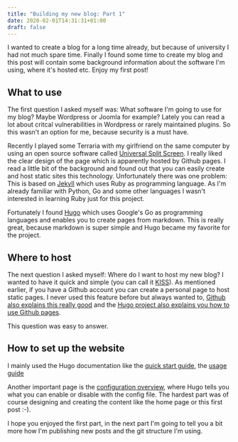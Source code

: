 ```yaml
---
title: "Building my new blog: Part 1"
date: 2020-02-01T14:31:31+01:00
draft: false
---
```


I wanted to create a blog for a long time already, but because of university I had not much spare time. Finally I found some time to create my blog and this post will contain some background information about the software I'm using, where it's hosted etc. Enjoy my first post!

## What to use

The first question I asked myself was: What software I'm going to use for my blog? Maybe Wordpress or Joomla for example? Lately you can read a lot about critcal vulnerabilities in Wordpress or rarely maintained plugins. So this wasn't an option for me, because security is a must have.

Recently I played some Terraria with my girlfriend on the same computer by using an open source software called [Universal Split Screen](https://universalsplitscreen.github.io/docs/guides/terraria/). I really liked the clear design of the page which is apparently hosted by Github pages. I read a little bit of the background and found out that you can easily create and host static sites this technology. Unfortunately there was one problem: This is based on [Jekyll](https://jekyllrb.com/) which uses Ruby as programming language. As I'm already familiar with Python, Go and some other languages I wasn't interested in learning Ruby just for this project.

Fortunately I found [Hugo](https://gohugo.io/) which uses Google's Go as programming languages and enables you to create pages from markdown. This is really great, because markdown is super simple and Hugo became my favorite for the project.

<!-- Some more information of the benefits:https://gohugo.io/about/benefits/ -->

## Where to host

The next question I asked myself: Where do I want to host my new blog? I wanted to have it quick and simple (you can call it [KISS](https://en.wikipedia.org/wiki/KISS_principle)). As mentioned earlier, if you have a Github account you can create a personal page to host static pages. I never used this feature before but always wanted to, [Github also explains this really good](https://pages.github.com/) and the [Hugo project also explains you how to use Github pages](https://gohugo.io/hosting-and-deployment/hosting-on-github/).

This question was easy to answer.

## How to set up the website

I mainly used the Hugo documentation like the [quick start guide](https://gohugo.io/getting-started/quick-start/), the [usage guide](https://gohugo.io/getting-started/usage/)

Another important page is the [configuration overview](https://gohugo.io/getting-started/configuration/), where Hugo tells you what you can enable or disable with the config file. The hardest part was of course designing and creating the content like the home page or this first post :-).

I hope you enjoyed the first part, in the next part I'm going to tell you a bit more how I'm publishing new posts and the git structure I'm using.
